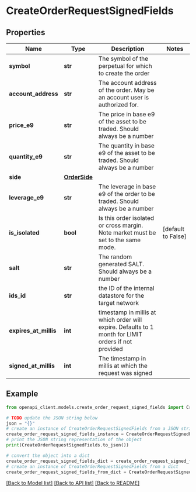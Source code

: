 # CreateOrderRequestSignedFields


## Properties

Name | Type | Description | Notes
------------ | ------------- | ------------- | -------------
**symbol** | **str** | The symbol of the perpetual for which to create the order | 
**account_address** | **str** | The account address of the order. May be an account user is authorized for. | 
**price_e9** | **str** | The price in base e9 of the asset to be traded. Should always be a number | 
**quantity_e9** | **str** | The quantity in base e9 of the asset to be traded. Should always be a number | 
**side** | [**OrderSide**](OrderSide.md) |  | 
**leverage_e9** | **str** | The leverage in base e9 of the order to be traded. Should always be a number | 
**is_isolated** | **bool** | Is this order isolated or cross margin. Note market must be set to the same mode. | [default to False]
**salt** | **str** | The random generated SALT. Should always be a number | 
**ids_id** | **str** | the ID of the internal datastore for the target network | 
**expires_at_millis** | **int** | timestamp in millis at which order will expire. Defaults to 1 month for LIMIT orders if not provided | 
**signed_at_millis** | **int** | The timestamp in millis at which the request was signed | 

## Example

```python
from openapi_client.models.create_order_request_signed_fields import CreateOrderRequestSignedFields

# TODO update the JSON string below
json = "{}"
# create an instance of CreateOrderRequestSignedFields from a JSON string
create_order_request_signed_fields_instance = CreateOrderRequestSignedFields.from_json(json)
# print the JSON string representation of the object
print(CreateOrderRequestSignedFields.to_json())

# convert the object into a dict
create_order_request_signed_fields_dict = create_order_request_signed_fields_instance.to_dict()
# create an instance of CreateOrderRequestSignedFields from a dict
create_order_request_signed_fields_from_dict = CreateOrderRequestSignedFields.from_dict(create_order_request_signed_fields_dict)
```
[[Back to Model list]](../README.md#documentation-for-models) [[Back to API list]](../README.md#documentation-for-api-endpoints) [[Back to README]](../README.md)


